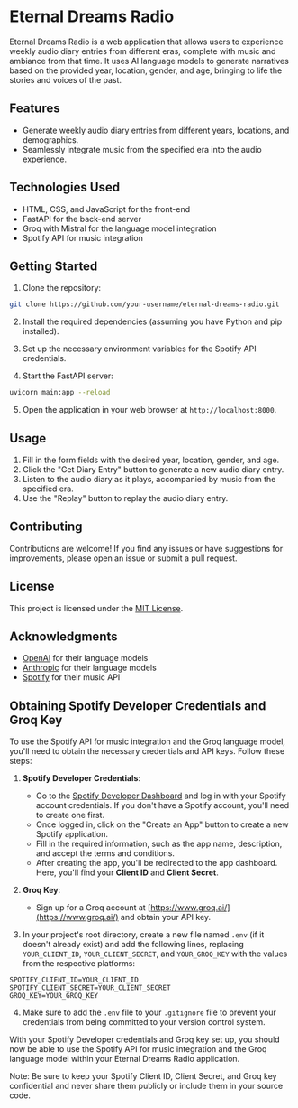 # Eternal Dreams Radio

Eternal Dreams Radio is a web application that allows users to experience weekly audio diary entries from different eras, complete with music and ambiance from that time. It uses AI language models to generate narratives based on the provided year, location, gender, and age, bringing to life the stories and voices of the past.

## Features

-   Generate weekly audio diary entries from different years, locations, and demographics.
-   Seamlessly integrate music from the specified era into the audio experience.

## Technologies Used

-   HTML, CSS, and JavaScript for the front-end
-   FastAPI for the back-end server
-   Groq with Mistral for the language model integration
-   Spotify API for music integration

## Getting Started

1. Clone the repository:

```bash
git clone https://github.com/your-username/eternal-dreams-radio.git
```

2. Install the required dependencies (assuming you have Python and pip installed).

3. Set up the necessary environment variables for the Spotify API credentials.

4. Start the FastAPI server:

```bash
uvicorn main:app --reload
```

5. Open the application in your web browser at `http://localhost:8000`.

## Usage

1. Fill in the form fields with the desired year, location, gender, and age.
2. Click the "Get Diary Entry" button to generate a new audio diary entry.
3. Listen to the audio diary as it plays, accompanied by music from the specified era.
4. Use the "Replay" button to replay the audio diary entry.

## Contributing

Contributions are welcome! If you find any issues or have suggestions for improvements, please open an issue or submit a pull request.

## License

This project is licensed under the [MIT License](LICENSE).

## Acknowledgments

-   [OpenAI](https://openai.com/) for their language models
-   [Anthropic](https://www.anthropic.com/) for their language models
-   [Spotify](https://developer.spotify.com/) for their music API

## Obtaining Spotify Developer Credentials and Groq Key

To use the Spotify API for music integration and the Groq language model, you'll need to obtain the necessary credentials and API keys. Follow these steps:

1. **Spotify Developer Credentials**:

    - Go to the [Spotify Developer Dashboard](https://developer.spotify.com/dashboard/) and log in with your Spotify account credentials. If you don't have a Spotify account, you'll need to create one first.
    - Once logged in, click on the "Create an App" button to create a new Spotify application.
    - Fill in the required information, such as the app name, description, and accept the terms and conditions.
    - After creating the app, you'll be redirected to the app dashboard. Here, you'll find your **Client ID** and **Client Secret**.

2. **Groq Key**:

    - Sign up for a Groq account at [https://www.groq.ai/](https://www.groq.ai/) and obtain your API key.

3. In your project's root directory, create a new file named `.env` (if it doesn't already exist) and add the following lines, replacing `YOUR_CLIENT_ID`, `YOUR_CLIENT_SECRET`, and `YOUR_GROQ_KEY` with the values from the respective platforms:

```
SPOTIFY_CLIENT_ID=YOUR_CLIENT_ID
SPOTIFY_CLIENT_SECRET=YOUR_CLIENT_SECRET
GROQ_KEY=YOUR_GROQ_KEY
```

4. Make sure to add the `.env` file to your `.gitignore` file to prevent your credentials from being committed to your version control system.

With your Spotify Developer credentials and Groq key set up, you should now be able to use the Spotify API for music integration and the Groq language model within your Eternal Dreams Radio application.

Note: Be sure to keep your Spotify Client ID, Client Secret, and Groq key confidential and never share them publicly or include them in your source code.
